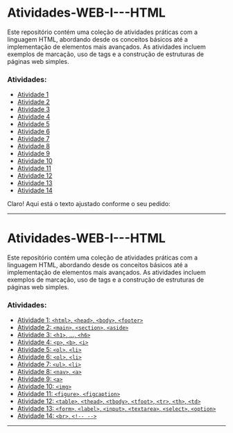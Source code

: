# Atividades-WEB-I---HTML
Este repositório contém uma coleção de atividades práticas com a linguagem HTML, abordando desde os conceitos básicos até a implementação de elementos mais avançados. As atividades incluem exemplos de marcação, uso de tags e a construção de estruturas de páginas web simples.

### Atividades:
- [Atividade 1](atividade1.html)
- [Atividade 2](atividade2.html)
- [Atividade 3](atividade3.html)
- [Atividade 4](atividade4.html)
- [Atividade 5](atividade5.html)
- [Atividade 6](atividade6.html)
- [Atividade 7](atividade7.html)
- [Atividade 8](atividade8.html)
- [Atividade 9](atividade9.html)
- [Atividade 10](atividade10.html)
- [Atividade 11](atividade11.html)
- [Atividade 12](atividade12.html)
- [Atividade 13](atividade13.html)
- [Atividade 14](atividade14.html)

Claro! Aqui está o texto ajustado conforme o seu pedido:

---

# Atividades-WEB-I---HTML

Este repositório contém uma coleção de atividades práticas com a linguagem HTML, abordando desde os conceitos básicos até a implementação de elementos mais avançados. As atividades incluem exemplos de marcação, uso de tags e a construção de estruturas de páginas web simples.

### Atividades:
- [Atividade 1: `<html>`, `<head>`, `<body>`, `<footer>`](atividade01.html)
- [Atividade 2: `<main>`, `<section>`, `<aside>`](atividade02.html)
- [Atividade 3: `<h1>`, ..., `<h6>`](atividade03.html)
- [Atividade 4: `<p>`, `<b>`, `<i>`](atividade04.html)
- [Atividade 5: `<ol>`, `<li>`](atividade05.html)
- [Atividade 6: `<ol>`, `<li>`](atividade06.html)
- [Atividade 7: `<ul>`, `<li>`](atividade07.html)
- [Atividade 8: `<nav>`, `<a>`](atividade08.html)
- [Atividade 9: `<a>`](atividade09.html)
- [Atividade 10: `<img>`](atividade10.html)
- [Atividade 11: `<figure>`, `<figcaption>`](atividade11.html)
- [Atividade 12: `<table>`, `<thead>`, `<tbody>`, `<tfoot>`, `<tr>`, `<th>`, `<td>`](atividade12.html)
- [Atividade 13: `<form>`, `<label>`, `<input>`, `<textarea>`, `<select>`, `<option>`](atividade13.html)
- [Atividade 14: `<br>`, `<!-- -->`](atividade14.html)

---

